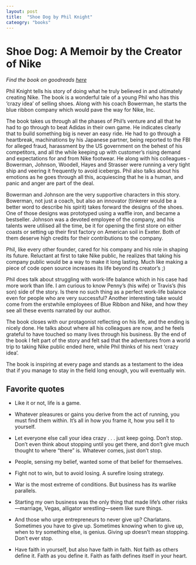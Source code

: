 ```yaml
---
layout: post
title:  "Shoe Dog by Phil Knight"
cateogry: "books"
---
```


# Shoe Dog: A Memoir by the Creator of Nike

*Find the book on goodreads [here](https://www.goodreads.com/book/show/27220736-shoe-dog)*

<p>
Phil Knight tells his story of doing what he truly believed in and ultimately creating Nike. The book is a wonderful tale of a young Phil who has this ‘crazy idea’ of selling shoes. Along with his coach Bowerman, he starts the blue ribbon company which would pave the way for Nike, Inc.
</p>

<p>
The book takes us through all the phases of Phil’s venture and all that he had to go through to beat Adidas in their own game. He indicates clearly that to build something big is never an easy ride. He had to go through a heartbreak, machinations by his Japanese partner, being reported to the FBI for alleged fraud, harassment by the US government on the behest of his competitors, and all the while keeping up with customer’s rising demand and expectations for and from Nike footwear. He along with his colleagues - Bowerman, Johnson, Woodell, Hayes and Strasser were running a very tight ship and veering it frequently to avoid icebergs. Phil also talks about his emotions as he goes through all this, acquiescing that he is a human, and panic and anger are part of the deal.
</p>

<p>
Bowerman and Johnson are the very supportive characters in this story. Bowerman, not just a coach, but also an innovator (tinkerer would be a better word to describe his spirit) takes forward the designs of the shoes. One of those designs was prototyped using a waffle iron, and became a bestseller. Johnson was a devoted employee of the company, and his talents were utilised all the time, be it for opening the first store on either coasts or setting up their first factory on American soil in Exeter. Both of them deserve high credits for their contributions to the company.
</p>

<p>
Phil, like every other founder, cared for his company and his role in shaping its future. Reluctant at first to take Nike public, he realizes that taking his company public would be a way to make it long lasting. Much like making a piece of code open source increases its life beyond its creator’s ;)
</p>

<p>
Phil does talk about struggling with work-life balance which in his case had more work than life. I am curious to know Penny’s (his wife) or Travis’s (his son) side of the story. Is there no such thing as a perfect work-life balance even for people who are very successful?
Another interesting take would come from the erstwhile employees of Blue Ribbon and Nike, and how they see all these events narrated by our author.
</p>

<p>
The book closes with our protagonist reflecting on his life, and the ending is nicely done. He talks about where all his colleagues are now, and he feels grateful to have touched so many lives through his business. By the end of the book I felt part of the story and felt sad that the adventures from a world trip to taking Nike public ended here, while Phil thinks of his next ‘crazy idea’.
</p>

<p>
The book is inspiring at every page and stands as a testament to the idea that if you manage to stay in the field long enough, you will eventually win.
</p>

## Favorite quotes

- Like it or not, life is a game.

- Whatever pleasures or gains you derive from the act of running, you must find them within. It’s all in how you frame it, how you sell it to yourself.

- Let everyone else call your idea crazy . . . just keep going. Don’t stop. Don’t even think about stopping until you get there, and don’t give much thought to where “there” is. Whatever comes, just don’t stop.

- People, sensing my belief, wanted some of that belief for themselves.

- Fight not to win, but to avoid losing. A surefire losing strategy.

- War is the most extreme of conditions. But business has its warlike parallels.

- Starting my own business was the only thing that made life’s other risks—marriage, Vegas, alligator wrestling—seem like sure things.

- And those who urge entrepreneurs to never give up? Charlatans. Sometimes you have to give up. Sometimes knowing when to give up, when to try something else, is genius. Giving up doesn’t mean stopping. Don’t ever stop.

- Have faith in yourself, but also have faith in faith. Not faith as others define it. Faith as you define it. Faith as faith defines itself in your heart.

